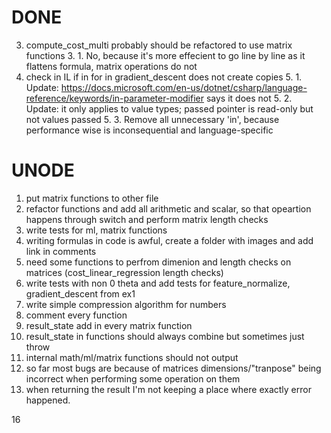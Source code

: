 # DONE
3. compute_cost_multi probably should be refactored to use matrix functions
	3. 1. No, because it's more effecient to go line by line as it flattens formula, matrix operations do not
5. check in IL if in for in gradient_descent does not create copies
	5. 1. Update: https://docs.microsoft.com/en-us/dotnet/csharp/language-reference/keywords/in-parameter-modifier says it does not
	5. 2. Update: it only applies to value types; passed pointer is read-only but not values passed
	5. 3. Remove all unnecessary 'in', because performance wise is inconsequential and language-specific

# UNODE
1. put matrix functions to other file
2. refactor functions and add all arithmetic and scalar, so that opeartion happens through switch and perform matrix length checks
4. write tests for ml, matrix functions
6. writing formulas in code is awful, create a folder with images and add link in comments
7. need some functions to perfrom dimenion and length checks on matrices (cost_linear_regression length checks)
8. write tests with non 0 theta and add tests for feature_normalize, gradient_descent from ex1
9. write simple compression algorithm for numbers
10. comment every function
11. result_state add in every matrix function
12. result_state in functions should always combine but sometimes just throw
13. internal math/ml/matrix functions should not output
14. so far most bugs are because of matrices dimensions/"tranpose" being incorrect when performing some operation on them
15. when returning the result I'm not keeping a place where exactly error happened.

16
